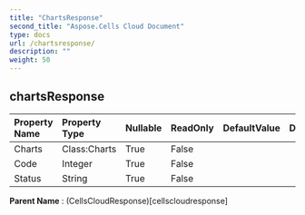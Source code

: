 ```yaml
---
title: "ChartsResponse"
second_title: "Aspose.Cells Cloud Document"
type: docs
url: /chartsresponse/
description: ""
weight: 50
---
```


## **chartsResponse**

 

| Property Name | Property Type | Nullable |  ReadOnly | DefaultValue | Description | 
| :- | :- | :- |:- |  :- | :- |
| Charts | Class:Charts | True |  False |  |  |  
| Code | Integer | True |  False |  |  |  
| Status | String | True |  False |  |  |  

**Parent Name** : (CellsCloudResponse)[cellscloudresponse]

